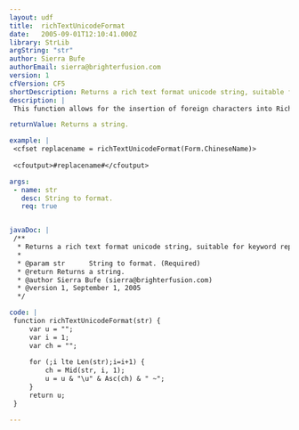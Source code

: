 ```yaml
---
layout: udf
title:  richTextUnicodeFormat
date:   2005-09-01T12:10:41.000Z
library: StrLib
argString: "str"
author: Sierra Bufe
authorEmail: sierra@brighterfusion.com
version: 1
cfVersion: CF5
shortDescription: Returns a rich text format unicode string, suitable for keyword replacement in rtf documents.
description: |
 This function allows for the insertion of foreign characters into Rich Text Format (RTF) documents.  Strings are formatted into RTF Unicode characters.  This is especially handy for replacing keywords (such as name) in a translated RTF.

returnValue: Returns a string.

example: |
 <cfset replacename = richTextUnicodeFormat(Form.ChineseName)>
 
 <cfoutput>#replacename#</cfoutput>

args:
 - name: str
   desc: String to format.
   req: true


javaDoc: |
 /**
  * Returns a rich text format unicode string, suitable for keyword replacement in rtf documents.
  * 
  * @param str      String to format. (Required)
  * @return Returns a string. 
  * @author Sierra Bufe (sierra@brighterfusion.com) 
  * @version 1, September 1, 2005 
  */

code: |
 function richTextUnicodeFormat(str) {
     var u = "";
     var i = 1;
     var ch = "";
     
     for (;i lte Len(str);i=i+1) {
         ch = Mid(str, i, 1);
         u = u & "\u" & Asc(ch) & " ~";
     }
     return u;
 }

---
```


